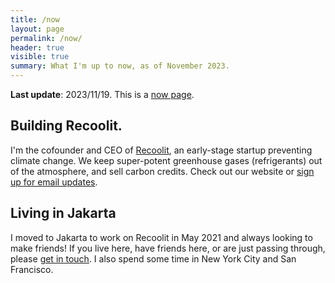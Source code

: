 ```yaml
---
title: /now
layout: page
permalink: /now/
header: true
visible: true
summary: What I'm up to now, as of November 2023.
---
```


**Last update**: 2023/11/19. This is a [now page](https://nownownow.com/about).

## Building Recoolit.

I'm the cofounder and CEO of [Recoolit](https://recoolit.com), an early-stage startup preventing climate change. We keep super-potent greenhouse gases (refrigerants) out of the atmosphere, and sell carbon credits. Check out our website or [sign up for email updates](https://buttondown.email/recoolit).

## Living in Jakarta

I moved to Jakarta to work on Recoolit in May 2021 and always looking to make friends! If you live here, have friends here, or are just passing through, please [get in touch]({{site.baseurl}}#contact-me). I also spend some time in New York City and San Francisco.
